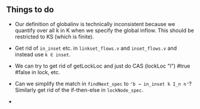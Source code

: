 Things to do
------------

- Our definition of globalinv is technically inconsistent because we quantify over all k in K when we specify the global inflow. This should be restricted to KS (which is finite).

- Get rid of `in_inset` etc. in `linkset_flows.v` and `inset_flows.v` and instead use `k ∈ inset`.

- We can try to get rid of getLockLoc and just do CAS (lockLoc "l") #true #false in lock, etc.

- Can we simplify the match in `findNext_spec` to `⌜b → in_inset k I_n n⌝`? Similarly get rid of the if-then-else in `lockNode_spec`.

- 
